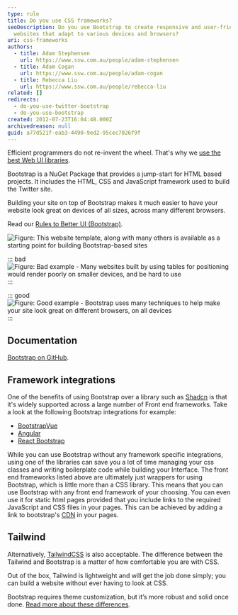 ```yaml
---
type: rule
title: Do you use CSS frameworks?
seoDescription: Do you use Bootstrap to create responsive and user-friendly
  websites that adapt to various devices and browsers?
uri: css-frameworks
authors:
  - title: Adam Stephensen
    url: https://www.ssw.com.au/people/adam-stephensen
  - title: Adam Cogan
    url: https://www.ssw.com.au/people/adam-cogan
  - title: Rebecca Liu
    url: https://www.ssw.com.au/people/rebecca-liu
related: []
redirects:
  - do-you-use-twitter-bootstrap
  - do-you-use-bootstrap
created: 2012-07-23T16:04:48.000Z
archivedreason: null
guid: a77d521f-eab3-4490-9ed2-95cec7026f9f
---
```


Efficient programmers do not re-invent the wheel. That's why we [use the best Web UI libraries](/do-you-use-the-best-web-ui-libraries).

Bootstrap is a NuGet Package that provides a jump-start for HTML based projects. It includes the HTML, CSS and JavaScript framework used to build the Twitter site.

<!--endintro-->

Building your site on top of Bootstrap makes it much easier to have your website look great on devices of all sizes, across many different browsers.

Read our [Rules to Better UI (Bootstrap)](/rules-to-better-ui-bootstrap).

![Figure: This website template, along with many others is available as a starting point for building Bootstrap-based sites](bootstrap-1.jpg)

::: bad  
![Figure: Bad example - Many websites built by using tables for positioning would render poorly on smaller devices, and be hard to use](iphonenonresponsive.png)  
:::

::: good  
![Figure: Good example - Bootstrap uses many techniques to help make your site look great on different browsers, on all devices](bootstrap-3.jpg)  
:::

## Documentation

[Bootstrap on GitHub](https://github.com/twbs/bootstrap).

## Framework integrations

One of the benefits of using Bootstrap over a library such as [Shadcn](https://ui.shadcn.com) is that it's widely supported across a large number of Front end frameworks. Take a look at the following Bootstrap integrations for example:

* [BootstrapVue](https://bootstrap-vue.org)
* [Angular](https://ng-bootstrap.github.io/#/home)
* [React Bootstrap](https://react-bootstrap.netlify.app)

While you can use Bootstrap without any framework specific integrations, using one of the libraries can save you a lot of time managing your css classes and writing boilerplate code while building your Interface. The front end frameworks listed above are ultimately just wrappers for using Bootstrap, which is little more than a CSS library. This means that you can use Bootstrap with any front end framework of your choosing. You can even use it for static html pages provided that you include links to the required JavaScript and CSS files in your pages. This can be achieved by adding a link to bootstrap's [CDN](https://getbootstrap.com) in your pages.

## Tailwind

Alternatively, [TailwindCSS](https://tailwindcss.com) is also acceptable. The difference between the Tailwind and Bootstrap is a matter of how comfortable you are with CSS.

Out of the box, Tailwind is lightweight and will get the job done simply; you can build a website without ever having to look at CSS.

Bootstrap requires theme customization, but it’s more robust and solid once done. [Read more about these differences](https://themesberg.com/blog/design/tailwind-css-vs-bootstrap).
